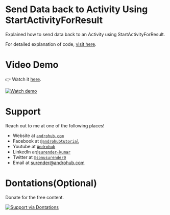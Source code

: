 # Send Data back to Activity Using StartActivityForResult
Explained how to send data back to an Activity using StartActivityForResult.

For detailed explanation of code, [visit here](http://www.androhub.com/android-startactivityforresult/).

# Video Demo
👉 Watch it <a href="https://youtu.be/naCrYz7HyIw">here</a>.
<br>

[![Watch demo](http://i3.ytimg.com/vi/naCrYz7HyIw/hqdefault.jpg)](https://youtu.be/naCrYz7HyIw)

# Support
Reach out to me at one of the following places!

- Website at <a href="http://www.androhub.com/" target="_blank">`androhub.com`</a>
- Facebook at <a href="https://www.facebook.com/androhubtutorial/" target="_blank">`@androhubtutorial`</a>
- Youtube at <a href="https://www.youtube.com/channel/UCHJh3E9mtRzbM3WVVl9glJg" target="_blank">`Androhub`</a>
- LinkedIn ar<a href="https://www.linkedin.com/in/surender-kumar-681472a8?originalSubdomain=in" target="_blank">`@surender-kumar`</a>
- Twitter at <a href="https://twitter.com/sonusurender0/" target="_blank">`@sonusurender0`</a>
- Email at surender@androhub.com

# Dontations(Optional)
Donate for the free content.
<br>

[![Support via Dontations](https://www.paypalobjects.com/en_GB/i/btn/btn_donateCC_LG.gif)](https://www.paypal.com/cgi-bin/webscr?cmd=_donations&business=sonu.surendra0%40gmail.com&currency_code=USD&source=url)
